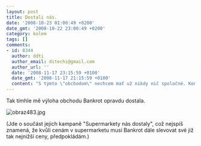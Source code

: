 ```yaml
---
layout: post
title: Dostali nás.
date: '2008-10-23 01:00:49 +0200'
date_gmt: '2008-10-22 23:00:49 +0200'
category: kolem
tags: []
comments:
- id: 8344
  author: ddti
  author_email: ditechi@gmail.com
  author_url: ''
  date: '2008-11-17 23:15:59 +0100'
  date_gmt: '2008-11-17 21:15:59 +0100'
  content: "S týmto \"obchodom\" nechcem mať už nikdy nič spoločné. Konkrétne v Brne ma s priateľkou doslova vyhodila jedna nevychovaná pani - \"predavačka\". Citujem: \"Tak vy se nudíte? Procházet se můžete aj venku, my zavíráme.\" \r\n\r\nPodotýkam, že sme nič nekradli, pozerali sme tovar a chceli si niečo drobné kúpiť. Na zavieranie to tiež nevyzeralo, ešte tam boli ľudia a nikto nás na nič neupozornil. Proste arogancia najhrubšieho zrna. \r\n\r\nSupermarkety ich dostali nielen cenami, ale aj firemnou kultúrou..."
---
```

<p>Tak tímhle mě výloha obchodu Bankrot opravdu dostala.</p>
<p><img src='%base_url%/assets/wp-uploads/2008/10/obraz483.jpg' alt='obraz483.jpg' /></p>
<p>(Jde o součást jejich kampaně "Supermarkety nás dostaly", což nejspíš znamená, že kvůli cenám v supermarketu musí Bankrot dále slevovat své již tak nejnižší ceny, předpokládám.)</p>
